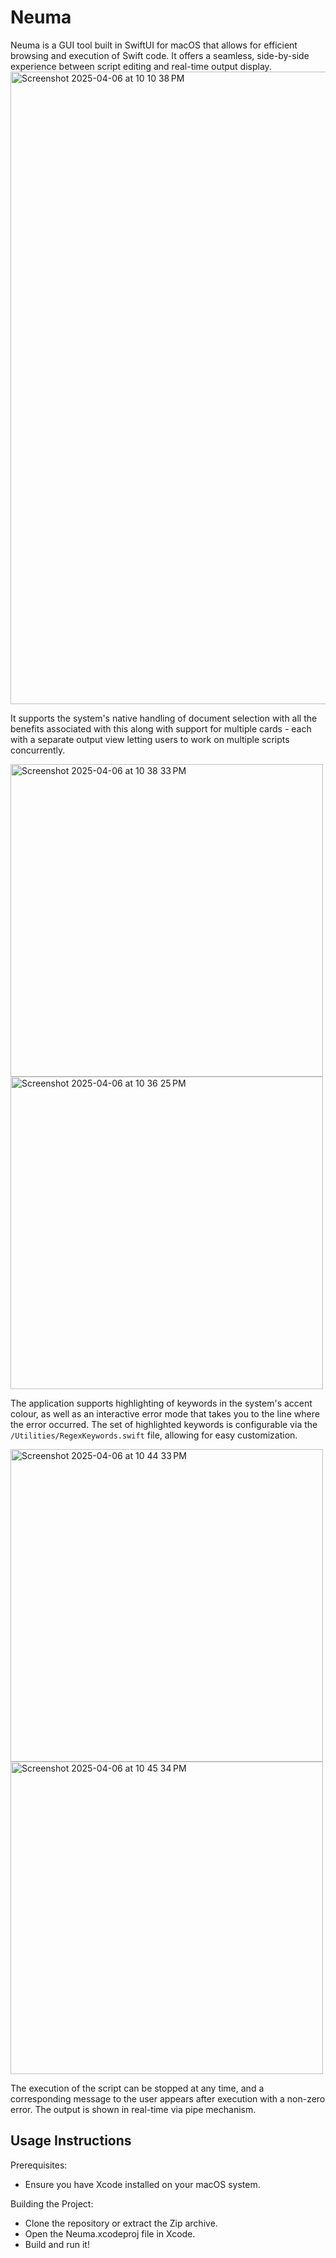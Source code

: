 # Neuma

Neuma is a GUI tool built in SwiftUI for macOS that allows for efficient browsing and execution of Swift code. It offers a seamless, side-by-side experience between script editing and real-time output display.
<img width="1012" alt="Screenshot 2025-04-06 at 10 10 38 PM" src="https://github.com/user-attachments/assets/6453dd07-415d-410f-9fea-f0c2c118f28f" />

It supports the system's native handling of document selection with all the benefits associated with this along with support for multiple cards - each with a separate output view letting users to work on multiple scripts concurrently.

<img width="500" alt="Screenshot 2025-04-06 at 10 38 33 PM" src="https://github.com/user-attachments/assets/821941b8-d14c-4040-8fe5-57e4191a6a34" />
<img width="500" alt="Screenshot 2025-04-06 at 10 36 25 PM" src="https://github.com/user-attachments/assets/b3450e7d-c474-40e0-ab55-372d5573369c" />

The application supports highlighting of keywords in the system's accent colour, as well as an interactive error mode that takes you to the line where the error occurred. The set of highlighted keywords is configurable via the ```/Utilities/RegexKeywords.swift``` file, allowing for easy customization.

<img width="500" alt="Screenshot 2025-04-06 at 10 44 33 PM" src="https://github.com/user-attachments/assets/39a4e814-4f56-4e7c-89c3-1262f34ff6bc" />
<img width="500" alt="Screenshot 2025-04-06 at 10 45 34 PM" src="https://github.com/user-attachments/assets/ae774b56-2c00-48f0-88cb-61cdd702778b" />

The execution of the script can be stopped at any time, and a corresponding message to the user appears after execution with a non-zero error. The output is shown in real-time via pipe mechanism.

## Usage Instructions

Prerequisites: 
- Ensure you have Xcode installed on your macOS system.

Building the Project:
- Clone the repository or extract the Zip archive.
- Open the Neuma.xcodeproj file in Xcode.
- Build and run it!
